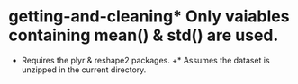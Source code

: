 # getting-and-cleaning* Only vaiables containing mean() & std() are used.
* Requires the plyr & reshape2 packages.
+* Assumes the dataset is unzipped in the current directory.
